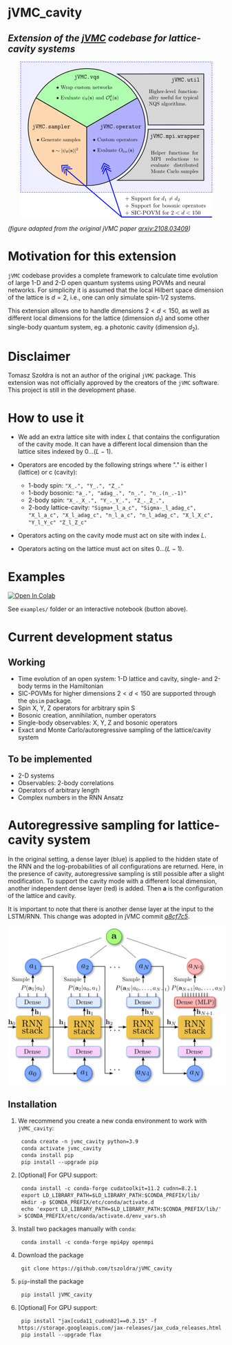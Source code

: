 # jVMC_cavity
## _Extension of the *[jVMC](https://github.com/markusschmitt/vmc_jax)* codebase for lattice-cavity systems_

<p align="center">
  <img src="Schematic.png">
</p>

_(figure adapted from the original jVMC paper *[arxiv:2108.03409](https://arxiv.org/abs/2108.03409)*)_
# Motivation for this extension
`jVMC` codebase provides a complete framework to calculate time evolution of large 1-D and 2-D open quantum systems
using POVMs and neural networks. For simplicity it is assumed that the local Hilbert space dimension of the lattice 
is $d=2$, i.e., one can only simulate spin-1/2 systems. 

This extension allows one to handle dimensions $2< d < 150$, as well as different local dimensions
for the lattice (dimension $d_1$) and some other single-body quantum system, eg. a photonic cavity 
(dimension $d_2$). 

# Disclaimer
Tomasz Szołdra is not an author of the original `jVMC` package. This extension was not officially approved by the 
creators of the `jVMC` software. This project is still in the development phase.

# How to use it

- We add an extra lattice site with index $L$ that contains the configuration of the cavity mode. 
It can have a different local dimension than the lattice sites indexed by $0...(L-1)$.


- Operators are encoded by the following strings where "." is either l (lattice) or c (cavity):
  - 1-body spin: `"X_.", "Y_.", "Z_."`
  - 1-body bosonic: `"a_.", "adag_.", "n_.", "n_.(n_.-1)"`
  - 2-body spin: `"X_._X_.", "Y_._Y_.", "Z_._Z_.",` 
  - 2-body lattice-cavity: `"Sigma+_l_a_c",
                           "Sigma-_l_adag_c",
                           "X_l_a_c",
                           "X_l_adag_c",
                           "n_l_a_c",
                           "n_l_adag_c",
                           "X_l_X_c",
                           "Y_l_Y_c"
                           "Z_l_Z_c"`
- Operators acting on the cavity mode must act on site with index $L$. 
- Operators acting on the lattice must act on sites $0...(L-1)$.

# Examples
[![Open In Colab](https://colab.research.google.com/assets/colab-badge.svg)](https://colab.research.google.com/drive/1f40fE_UMGb_EQJBCaFiJpQ81YOyFMVcP?usp=sharing)

See `examples/` folder or an interactive notebook (button above).

# Current development status
## Working
- Time evolution of an open system: 1-D lattice and cavity, single- and 2-body terms in the Hamiltonian
- SIC-POVMs for higher dimensions $2 < d < 150$ are supported through the `qbsim` package.
- Spin X, Y, Z operators for arbitrary spin S
- Bosonic creation, annihilation, number operators
- Single-body observables: X, Y, Z and bosonic operators
- Exact and Monte Carlo/autoregressive sampling of the lattice/cavity system 

## To be implemented
- 2-D systems
- Observables: 2-body correlations
- Operators of arbitrary length
- Complex numbers in the RNN Ansatz

# Autoregressive sampling for lattice-cavity system
In the original setting, a dense layer (blue) is applied to the hidden state of the RNN and the log-probabilities of all
configurations are returned. Here, in the presence of cavity, autoregressive sampling is still possible after a slight modification. 
To support the cavity mode with a different local dimension, another independent dense
layer (red) is added. Then $\mathbf{a}$ is the configuration of the lattice and cavity.

It is important to note that there is another dense layer at the input to the LSTM/RNN. This change was adopted in jVMC 
commit *[a8cf7c5](https://github.com/markusschmitt/vmc_jax/commit/a8cf7c5a71886ebb38db5a2dcf0eb9dddd4f2118)*.

<p align="center">
  <img src="ARNN.png">
</p>

## Installation
1. We recommend you create a new conda environment to work with `jVMC_cavity`:

        conda create -n jvmc_cavity python=3.9
        conda activate jvmc_cavity
        conda install pip
        pip install --upgrade pip

3. [Optional] For GPU support:

        conda install -c conda-forge cudatoolkit=11.2 cudnn=8.2.1
        export LD_LIBRARY_PATH=$LD_LIBRARY_PATH:$CONDA_PREFIX/lib/
        mkdir -p $CONDA_PREFIX/etc/conda/activate.d
        echo 'export LD_LIBRARY_PATH=$LD_LIBRARY_PATH:$CONDA_PREFIX/lib/' > $CONDA_PREFIX/etc/conda/activate.d/env_vars.sh


3. Install two packages manually with `conda`:

        conda install -c conda-forge mpi4py openmpi

4. Download the package

        git clone https://github.com/tszoldra/jVMC_cavity
        

5. ``pip``-install the package

        pip install jVMC_cavity

6. [Optional] For GPU support:

        pip install "jax[cuda11_cudnn82]==0.3.15" -f https://storage.googleapis.com/jax-releases/jax_cuda_releases.html
        pip install --upgrade flax
     
